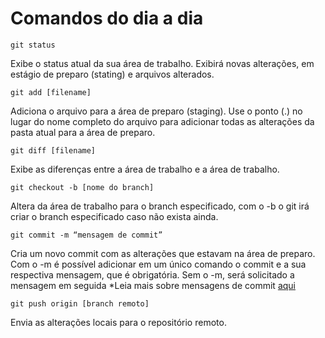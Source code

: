 # Comandos do dia a dia

```
git status
```
Exibe o status atual da sua área de trabalho. Exibirá novas alterações, em estágio de preparo (stating) e arquivos alterados.

```
git add [filename]
```
Adiciona o arquivo para a área de preparo (staging). Use o ponto (.) no lugar do nome completo do arquivo para adicionar todas as alterações da pasta atual para a área de preparo.

```
git diff [filename]
```
Exibe as diferenças entre a área de trabalho e a área de trabalho.

```
git checkout -b [nome do branch]
```
Altera da área de trabalho para o branch especificado, com o -b o git irá criar o branch especificado caso não exista ainda.

```
git commit -m “mensagem de commit”
```
Cria um novo commit com as alterações que estavam na área de preparo. Com o -m é possível adicionar em um único comando o commit e a sua respectiva mensagem, que é obrigatória. Sem o -m, será solicitado a
mensagem em seguida
*Leia mais sobre mensagens de commit [aqui](git/padronizacaoCommit.md)

```
git push origin [branch remoto]
```
Envia as alterações locais para o repositório remoto.
